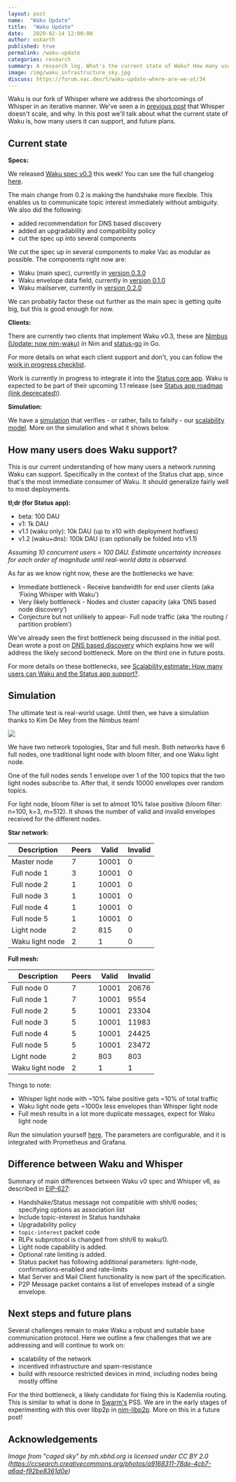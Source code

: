 ```yaml
---
layout: post
name:  "Waku Update"
title:  "Waku Update"
date:   2020-02-14 12:00:00
author: oskarth
published: true
permalink: /waku-update
categories: research
summary: A research log. What's the current state of Waku? How many users does it support? What are the bottlenecks? What's next?
image: /img/waku_infrastructure_sky.jpg
discuss: https://forum.vac.dev/t/waku-update-where-are-we-at/34
---
```


Waku is our fork of Whisper where we address the shortcomings of Whisper in an iterative manner. We've seen a in [previous post](https://vac.dev/fixing-whisper-with-waku) that Whisper doesn't scale, and why. In this post we'll talk about what the current state of Waku is, how many users it can support, and future plans. 

## Current state

**Specs:**

We released [Waku spec v0.3](https://rfc.vac.dev/spec/6) this week! You can see the full changelog [here](https://rfc.vac.dev/spec/6/#changelog).

The main change from 0.2 is making the handshake more flexible. This enables us to communicate topic interest immediately without ambiguity. We also did the following:

- added recommendation for DNS based discovery
- added an upgradability and compatibility policy
- cut the spec up into several components

We cut the spec up in several components to make Vac as modular as possible. The components right now are:

- Waku (main spec), currently in [version 0.3.0](https://rfc.vac.dev/spec/6)
- Waku envelope data field, currently in [version 0.1.0](https://rfc.vac.dev/spec/7)
- Waku mailserver, currently in [version 0.2.0](https://rfc.vac.dev/spec/8)

We can probably factor these out further as the main spec is getting quite big, but this is good enough for now.

**Clients:**

There are currently two clients that implement Waku v0.3, these are [Nimbus (Update: now nim-waku)](https://github.com/status-im/nim-waku) in Nim and [status-go](https://github.com/status-im/status-go) in Go.

For more details on what each client support and don't, you can follow the [work in progress checklist](https://github.com/vacp2p/pm/issues/7).

Work is currently in progress to integrate it into the [Status core app](https://github.com/status-im/status-react/pull/9949). Waku is expected to be part of their upcoming 1.1 release (see [Status app roadmap (link deprecated)](https://trello.com/b/DkxQd1ww/status-app-roadmap)).

**Simulation:**

We have a [simulation](https://github.com/status-im/nim-waku/blob/master/waku/v1/node/quicksim.nim) that verifies - or rather, fails to falsify - our [scalability model](https://vac.dev/fixing-whisper-with-waku). More on the simulation and what it shows below.

## How many users does Waku support?

This is our current understanding of how many users a network running Waku can support. Specifically in the context of the Status chat app, since that's the most immediate consumer of Waku. It should generalize fairly well to most deployments.

**tl;dr (for Status app):**
- beta: 100 DAU
- v1: 1k DAU
- v1.1 (waku only): 10k DAU (up to x10 with deployment hotfixes)
- v1.2 (waku+dns): 100k DAU (can optionally be folded into v1.1)

*Assuming 10 concurrent users = 100 DAU. Estimate uncertainty increases for each order of magnitude until real-world data is observed.*

As far as we know right now, these are the bottlenecks we have:

- Immediate bottleneck - Receive bandwidth for end user clients (aka ‘Fixing Whisper with Waku’)
- Very likely bottleneck - Nodes and cluster capacity (aka ‘DNS based node discovery’)
- Conjecture but not unlikely to appear- Full node traffic (aka ‘the routing / partition problem’)

We've already seen the first bottleneck being discussed in the initial post. Dean wrote a post on [DNS based discovery](https://vac.dev/dns-based-discovery) which explains how we will address the likely second bottleneck. More on the third one in future posts.

For more details on these bottlenecks, see [Scalability estimate: How many users can Waku and the Status app support?](https://discuss.status.im/t/scalability-estimate-how-many-users-can-waku-and-the-status-app-support/1514).

## Simulation

The ultimate test is real-world usage. Until then, we have a simulation thanks to Kim De Mey from the Nimbus team!

![](/img/waku_simulation.jpeg)

We have two network topologies, Star and full mesh. Both networks have 6 full nodes, one traditional light node with bloom filter, and one Waku light node.

One of the full nodes sends 1 envelope over 1 of the 100 topics that the two light nodes subscribe to. After that, it sends 10000 envelopes over random topics.

For light node, bloom filter is set to almost 10% false positive (bloom filter: n=100, k=3, m=512). It shows the number of valid and invalid envelopes received for the different nodes.

**Star network:**

| Description     | Peers | Valid | Invalid |
|-----------------|-------|-------|---------|
| Master node     |     7 | 10001 |       0 |
| Full node 1     |     3 | 10001 |       0 |
| Full node 2     |     1 | 10001 |       0 |
| Full node 3     |     1 | 10001 |       0 |
| Full node 4     |     1 | 10001 |       0 |
| Full node 5     |     1 | 10001 |       0 |
| Light node      |     2 |   815 |       0 |
| Waku light node |     2 |     1 |       0 |

**Full mesh:**

| Description     | Peers | Valid | Invalid |
|-----------------|-------|-------|---------|
| Full node 0     |     7 | 10001 |   20676 |
| Full node 1     |     7 | 10001 |    9554 |
| Full node 2     |     5 | 10001 |   23304 |
| Full node 3     |     5 | 10001 |   11983 |
| Full node 4     |     5 | 10001 |   24425 |
| Full node 5     |     5 | 10001 |   23472 |
| Light node      |     2 |   803 |     803 |
| Waku light node |     2 |     1 |       1 |

Things to note:
- Whisper light node with ~10% false positive gets ~10% of total traffic
- Waku light node gets ~1000x less envelopes than Whisper light node
- Full mesh results in a lot more duplicate messages, expect for Waku light node

Run the simulation yourself [here](https://github.com/status-im/nim-waku/blob/master/waku/v1/node/quicksim.nim). The parameters are configurable, and it is integrated with Prometheus and Grafana.

## Difference between Waku and Whisper

Summary of main differences between Waku v0 spec and Whisper v6, as described in [EIP-627](https://eips.ethereum.org/EIPS/eip-627):

- Handshake/Status message not compatible with shh/6 nodes; specifying options as association list
- Include topic-interest in Status handshake
- Upgradability policy
- `topic-interest` packet code
- RLPx subprotocol is changed from shh/6 to waku/0.
- Light node capability is added.
- Optional rate limiting is added.
- Status packet has following additional parameters: light-node, confirmations-enabled and rate-limits
- Mail Server and Mail Client functionality is now part of the specification.
- P2P Message packet contains a list of envelopes instead of a single envelope.

## Next steps and future plans

Several challenges remain to make Waku a robust and suitable base
communication protocol. Here we outline a few challenges that we are addressing and will continue to work on:

- scalability of the network
- incentived infrastructure and spam-resistance
- build with resource restricted devices in mind, including nodes being mostly offline

For the third bottleneck, a likely candidate for fixing this is Kademlia routing. This is similar to what is done in [Swarm's](https://www.ethswarm.org/) PSS. We are in the early stages of experimenting with this over libp2p in [nim-libp2p](https://github.com/status-im/nim-libp2p). More on this in a future post!

## Acknowledgements

*Image from "caged sky" by mh.xbhd.org is licensed under CC BY 2.0 (https://ccsearch.creativecommons.org/photos/a9168311-78de-4cb7-a6ad-f92be8361d0e)*
